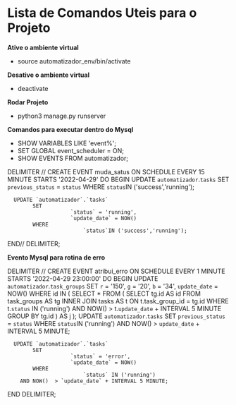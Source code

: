 # Lista de Comandos Uteis para o Projeto 

**Ative o ambiente virtual**
- source automatizador_env/bin/activate

**Desative o ambiente virtual**
- deactivate

**Rodar Projeto**
- python3 manage.py runserver

**Comandos para executar dentro do Mysql**
- SHOW VARIABLES LIKE 'event%';
- SET GLOBAL event_scheduler = ON;
- SHOW EVENTS FROM automatizador; 

DELIMITER //
CREATE EVENT muda_satus
ON SCHEDULE EVERY 15 MINUTE
STARTS '2022-04-29'
DO
BEGIN
			UPDATE `automatizador`.`tasks`
			SET 
						`previous_status` = `status`
			WHERE
						`status`IN ('success','running');

      UPDATE `automatizador`.`tasks`
			SET 
						`status` = 'running', 
						`update_date` = NOW() 
			WHERE
							`status`IN ('success','running');        	 	
       
END//
DELIMITER;  


**Evento Mysql para rotina de erro**

DELIMITER //
CREATE EVENT atribui_erro
ON SCHEDULE EVERY 1 MINUTE
STARTS '2022-04-29 23:00:00'
DO
BEGIN
      UPDATE `automatizador`.`task_groups`
SET `r` = '150',
 `g` = '20',
 `b` = '34',
 `update_date` = NOW()
WHERE
	id IN (
		SELECT
			*
		FROM
			(
				SELECT
					tg.id AS id
				FROM
					task_groups AS tg
				INNER JOIN tasks AS t ON t.task_group_id = tg.id
				WHERE
					t.`status` IN ('running')
				AND NOW() > t.`update_date` + INTERVAL 5 MINUTE
				GROUP BY
					tg.id
			) AS j
	); 
			UPDATE `automatizador`.`tasks`
			SET 
						`previous_status` = `status`
			WHERE
						`status`IN ('running')
       AND NOW()  > `update_date` + INTERVAL 5 MINUTE;   

      UPDATE `automatizador`.`tasks`
			SET 
						`status` = 'error', 
						`update_date` = NOW()
			WHERE
							`status` IN ('running')
        AND NOW()  > `update_date` + INTERVAL 5 MINUTE;              	 	
       
END
DELIMITER;

